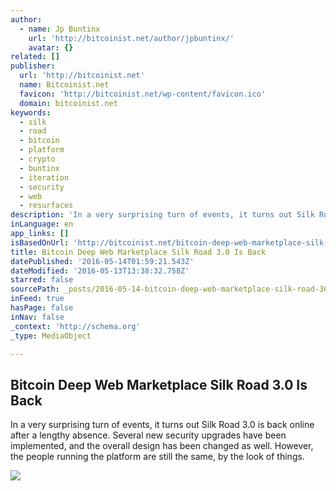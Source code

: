 ```yaml
---
author:
  - name: Jp Buntinx
    url: 'http://bitcoinist.net/author/jpbuntinx/'
    avatar: {}
related: []
publisher:
  url: 'http://bitcoinist.net'
  name: Bitcoinist.net
  favicon: 'http://bitcoinist.net/wp-content/favicon.ico'
  domain: bitcoinist.net
keywords:
  - silk
  - road
  - bitcoin
  - platform
  - crypto
  - buntinx
  - iteration
  - security
  - web
  - resurfaces
description: 'In a very surprising turn of events, it turns out Silk Road 3.0 is back online after a lengthy absence. Several new security upgrades have been implemented, and the overall design has been changed as well. However, the people running the platform are still the same, by the look of things.'
inLanguage: en
app_links: []
isBasedOnUrl: 'http://bitcoinist.net/bitcoin-deep-web-marketplace-silk-road-3-0-is-back/'
title: Bitcoin Deep Web Marketplace Silk Road 3.0 Is Back
datePublished: '2016-05-14T01:59:21.543Z'
dateModified: '2016-05-13T13:38:32.758Z'
starred: false
sourcePath: _posts/2016-05-14-bitcoin-deep-web-marketplace-silk-road-30-is-back.md
inFeed: true
hasPage: false
inNav: false
_context: 'http://schema.org'
_type: MediaObject

---
```

<article style=""><h1>Bitcoin Deep Web Marketplace Silk Road 3.0 Is Back</h1><p>In a very surprising turn of events, it turns out Silk Road 3.0 is back online after a lengthy absence. Several new security upgrades have been implemented, and the overall design has been changed as well. However, the people running the platform are still the same, by the look of things.</p><img src="http://bitcoinist.net/wp-content/uploads/2016/05/shutterstock_207483364.jpg" /></article>